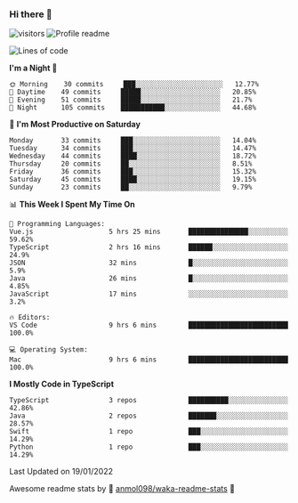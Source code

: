 ### Hi there 👋  
![visitors](https://visitor-badge.laobi.icu/badge?page_id=leverglowh) ![Profile readme](https://github.com/leverglowh/leverglowh/workflows/Profile%20readme/badge.svg?branch=master)

<!--START_SECTION:waka-->
![Lines of code](https://img.shields.io/badge/From%20Hello%20World%20I%27ve%20Written-17%20Thousand%20lines%20of%20code-blue)

**I'm a Night 🦉** 

```text
🌞 Morning    30 commits     ███░░░░░░░░░░░░░░░░░░░░░░   12.77% 
🌆 Daytime    49 commits     █████░░░░░░░░░░░░░░░░░░░░   20.85% 
🌃 Evening    51 commits     █████░░░░░░░░░░░░░░░░░░░░   21.7% 
🌙 Night      105 commits    ███████████░░░░░░░░░░░░░░   44.68%

```
📅 **I'm Most Productive on Saturday** 

```text
Monday       33 commits     ███░░░░░░░░░░░░░░░░░░░░░░   14.04% 
Tuesday      34 commits     ███░░░░░░░░░░░░░░░░░░░░░░   14.47% 
Wednesday    44 commits     ████░░░░░░░░░░░░░░░░░░░░░   18.72% 
Thursday     20 commits     ██░░░░░░░░░░░░░░░░░░░░░░░   8.51% 
Friday       36 commits     ███░░░░░░░░░░░░░░░░░░░░░░   15.32% 
Saturday     45 commits     ████░░░░░░░░░░░░░░░░░░░░░   19.15% 
Sunday       23 commits     ██░░░░░░░░░░░░░░░░░░░░░░░   9.79%

```


📊 **This Week I Spent My Time On** 

```text
💬 Programming Languages: 
Vue.js                   5 hrs 25 mins       ███████████████░░░░░░░░░░   59.62% 
TypeScript               2 hrs 16 mins       ██████░░░░░░░░░░░░░░░░░░░   24.9% 
JSON                     32 mins             █░░░░░░░░░░░░░░░░░░░░░░░░   5.9% 
Java                     26 mins             █░░░░░░░░░░░░░░░░░░░░░░░░   4.85% 
JavaScript               17 mins             ░░░░░░░░░░░░░░░░░░░░░░░░░   3.2%

🔥 Editors: 
VS Code                  9 hrs 6 mins        █████████████████████████   100.0%

💻 Operating System: 
Mac                      9 hrs 6 mins        █████████████████████████   100.0%

```

**I Mostly Code in TypeScript** 

```text
TypeScript               3 repos             ██████████░░░░░░░░░░░░░░░   42.86% 
Java                     2 repos             ███████░░░░░░░░░░░░░░░░░░   28.57% 
Swift                    1 repo              ███░░░░░░░░░░░░░░░░░░░░░░   14.29% 
Python                   1 repo              ███░░░░░░░░░░░░░░░░░░░░░░   14.29%

```



 Last Updated on 19/01/2022
<!--END_SECTION:waka-->


Awesome readme stats by :star2: [anmol098/waka-readme-stats](https://github.com/anmol098/waka-readme-stats) :star2:
